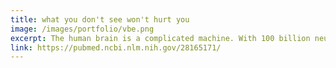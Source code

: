 ```yaml
---
title: what you don't see won't hurt you
image: /images/portfolio/vbe.png
excerpt: The human brain is a complicated machine. With 100 billion neurons churning away throughout ours lives, it's unsurprising that some of what goes on under the neural hood occurs without our awareness. With modern neuroimaging techniques we can ask what happens in the brain when we processes information unconsciously. During my undergraduate thesis [we presented subliminal images of spiders to people with arachnophobia while scanning their brains](https://pubmed.ncbi.nlm.nih.gov/28165171/). Remarkably, spider images activated emotional centers in the brain without causing feelings of fear. The coolest part? This procedure actually [increased phobics' willingness to interact with a real tarantula](https://www.researchgate.net/publication/235728191_The_effect_of_very_brief_exposure_on_experienced_fear_after_in_vivo_exposure), suggesting that techniques like [exposure therapy](https://en.wikipedia.org/wiki/Exposure_therapy) may be effective even when exposure occurs subliminally.
link: https://pubmed.ncbi.nlm.nih.gov/28165171/
---
```


